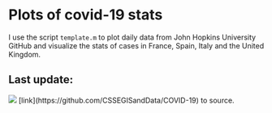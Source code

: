 # Plots of covid-19 stats

I use the script `template.m` to plot daily data from John Hopkins University GitHub and visualize the stats of cases in France, Spain, Italy and the United Kingdom.

## Last update:
<img src="https://github.com/gonzalo-villegas-curulla/covidPlots/images/figure1.png">
[link](https://github.com/CSSEGISandData/COVID-19) to source.


<!-- <img src="https://github.com/gonzalo-villegas-curulla/covidPlots/"> -->
<!-- <img src="C:\Users\organ\Desktop\covid\COVID-19-master\csse_covid_19_data\csse_covid_19_time_series\images\figure1.png"> -->
